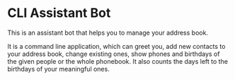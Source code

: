 # CLI Assistant Bot

This is an assistant bot that helps you to manage your address book.

It is a command line application, which can greet you, add new contacts to your address book, change existing ones, 
show phones and birthdays of the given people or the whole phonebook. It also counts the days left to the birthdays of
your meaningful ones. 